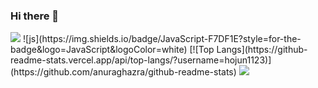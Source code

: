 ### Hi there 👋
<img src="https://capsule-render.vercel.app/api?type=waving&color=D4F0F0&height=150&section=header" />
![js](https://img.shields.io/badge/JavaScript-F7DF1E?style=for-the-badge&logo=JavaScript&logoColor=white)
[![Top Langs](https://github-readme-stats.vercel.app/api/top-langs/?username=hojun1123)](https://github.com/anuraghazra/github-readme-stats)
<img src="https://capsule-render.vercel.app/api?type=waving&color=D4F0F0&height=150&section=footer" />

<!--
**Hojun1123/hojun1123** is a ✨ _special_ ✨ repository because its `README.md` (this file) appears on your GitHub profile.
[![Anurag's GitHub stats](https://github-readme-stats.vercel.app/api?username=hojun1123)](https://github.com/anuraghazra/github-readme-stats)
Here are some ideas to get you started:

- 🔭 I’m currently working on ...
- 🌱 I’m currently learning ...
- 👯 I’m looking to collaborate on ...
- 🤔 I’m looking for help with ...
- 💬 Ask me about ...
- 📫 How to reach me: ...
- 😄 Pronouns: ...
- ⚡ Fun fact: ...
-->
